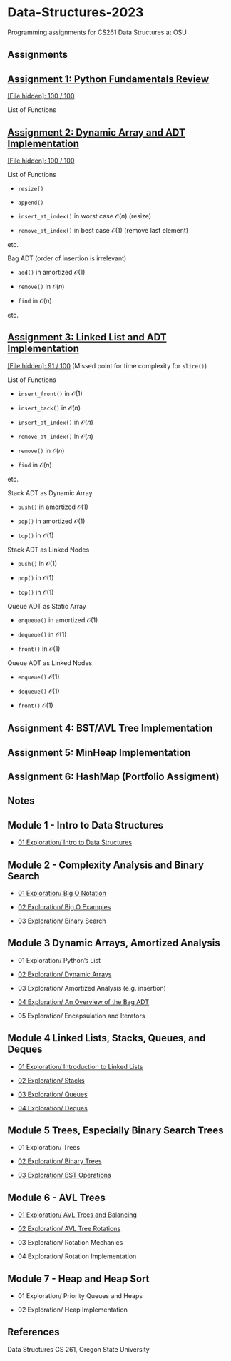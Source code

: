 # Data-Structures-2023
Programming assignments for CS261 Data Structures at OSU

## Assignments

## [Assignment 1: Python Fundamentals Review](https://github.com/franceslinyc/Data-Structures-2023/blob/main/toc/A1.pdf)

[\[File hidden\]: 100 / 100]()

List of Functions

## [Assignment 2: Dynamic Array and ADT Implementation](https://github.com/franceslinyc/Data-Structures-2023/blob/main/toc/A2.pdf) 

[\[File hidden\]: 100 / 100]()

List of Functions

- `resize()`

- `append()`

- `insert_at_index()` in worst case $\mathcal{O}(n)$ (resize)

- `remove_at_index()` in best case $\mathcal{O}(1)$ (remove last element)

etc.

Bag ADT (order of insertion is irrelevant)

- `add()` in amortized $\mathcal{O}(1)$

- `remove()` in $\mathcal{O}(n)$

- `find` in $\mathcal{O}(n)$

etc.

## [Assignment 3: Linked List and ADT Implementation](https://github.com/franceslinyc/Data-Structures-2023/blob/main/toc/A3.pdf)

[\[File hidden\]: 91 / 100]() (Missed point for time complexity for `slice()`)

List of Functions

- `insert_front()` in $\mathcal{O}(1)$

- `insert_back()` in $\mathcal{O}(n)$

- `insert_at_index()` in $\mathcal{O}(n)$

- `remove_at_index()` in $\mathcal{O}(n)$

- `remove()` in $\mathcal{O}(n)$

- `find` in $\mathcal{O}(n)$

etc. 

Stack ADT as Dynamic Array 

- `push()` in amortized $\mathcal{O}(1)$

- `pop()` in amortized $\mathcal{O}(1)$

- `top()` in $\mathcal{O}(1)$

Stack ADT as Linked Nodes

- `push()` in $\mathcal{O}(1)$

- `pop()` in $\mathcal{O}(1)$

- `top()` in $\mathcal{O}(1)$

Queue ADT as Static Array

- `enqueue()` in amortized $\mathcal{O}(1)$

- `dequeue()` in $\mathcal{O}(1)$

- `front()` in $\mathcal{O}(1)$

Queue ADT as Linked Nodes

- `enqueue()` $\mathcal{O}(1)$

- `dequeue()` $\mathcal{O}(1)$

- `front()` $\mathcal{O}(1)$

## Assignment 4: BST/AVL Tree Implementation



## Assignment 5: MinHeap Implementation

## Assignment 6: HashMap (Portfolio Assigment)




## Notes

## Module 1 - Intro to Data Structures

- [01 Exploration/ Intro to Data Structures](https://github.com/franceslinyc/Data-Structures-2023/tree/main/Module%201%20-%20Intro%20to%20Data%20Structures/01%20Exploration:%20Intro%20to%20Data%20Structures)

## Module 2 - Complexity Analysis and Binary Search

- [01 Exploration/ Big O Notation](https://github.com/franceslinyc/Data-Structures-2023/tree/main/Module%202%20-%20Complexity%20Analysis%20and%20Binary%20Search/01%20Exploration:%20Big%20O%20Notation)

- [02 Exploration/ Big O Examples](https://github.com/franceslinyc/Data-Structures-2023/tree/main/Module%202%20-%20Complexity%20Analysis%20and%20Binary%20Search/02%20Exploration:%20Big%20O%20Examples)

- [03 Exploration/ Binary Search](https://github.com/franceslinyc/Data-Structures-2023/tree/main/Module%202%20-%20Complexity%20Analysis%20and%20Binary%20Search/03%20Exploration:%20Binary%20Search)




## Module 3 Dynamic Arrays, Amortized Analysis

- 01 Exploration/ Python’s List

- [02 Exploration/ Dynamic Arrays](https://github.com/franceslinyc/Data-Structures-2023/tree/main/Module%203%20-%20Dynamic%20Arrays%2C%20Amortized%20Analysis/02%20Exploration%3A%20Dynamic%20Arrays)

- 03 Exploration/ Amortized Analysis (e.g. insertion)

- [04 Exploration/ An Overview of the Bag ADT](https://github.com/franceslinyc/Data-Structures-2023/tree/main/Module%203%20-%20Dynamic%20Arrays%2C%20Amortized%20Analysis/04%20Exploration%3A%20An%20Overview%20of%20the%20Bag%20ADT)

- 05 Exploration/ Encapsulation and Iterators




## Module 4 Linked Lists, Stacks, Queues, and Deques

- [01 Exploration/ Introduction to Linked Lists](https://github.com/franceslinyc/Data-Structures-2023/tree/main/Module%204%20-%20Linked%20Lists%2C%20Stacks%2C%20Queues%2C%20and%20Deques/01%20Exploration:%20Introduction%20to%20Linked%20Lists)

- [02 Exploration/ Stacks](https://github.com/franceslinyc/Data-Structures-2023/tree/main/Module%204%20-%20Linked%20Lists%2C%20Stacks%2C%20Queues%2C%20and%20Deques/02%20Exploration:%20Stacks)

- [03 Exploration/ Queues](https://github.com/franceslinyc/Data-Structures-2023/tree/main/Module%204%20-%20Linked%20Lists%2C%20Stacks%2C%20Queues%2C%20and%20Deques/03%20Exploration:%20Queues)


- [04 Exploration/ Deques](https://github.com/franceslinyc/Data-Structures-2023/tree/main/Module%204%20-%20Linked%20Lists%2C%20Stacks%2C%20Queues%2C%20and%20Deques/04%20Exploration:%20Deques)




## Module 5 Trees, Especially Binary Search Trees

- 01 Exploration/ Trees

- [02 Exploration/ Binary Trees](https://github.com/franceslinyc/Data-Structures-2023/tree/main/Module%205%20-%20Trees%2C%20Especially%20Binary%20Search%20Trees/02%20Exploration%3A%20Binary%20Trees)

- [03 Exploration/ BST Operations](https://github.com/franceslinyc/Data-Structures-2023/tree/main/Module%205%20-%20Trees%2C%20Especially%20Binary%20Search%20Trees/03%20Exploration%3A%20BST%20Operations) 




## Module 6 - AVL Trees

- [01 Exploration/ AVL Trees and Balancing](https://github.com/franceslinyc/Data-Structures-2023/tree/main/Module%206%20-%20AVL%20Trees/01%20Exploration%3A%20AVL%20Trees%20and%20Balancing)

- [02 Exploration/ AVL Tree Rotations](https://github.com/franceslinyc/Data-Structures-2023/tree/main/Module%206%20-%20AVL%20Trees/02%20Exploration%3A%20AVL%20Tree%20Rotations)

- 03 Exploration/ Rotation Mechanics

- 04 Exploration/ Rotation Implementation


## Module 7 - Heap and Heap Sort

- 01 Exploration/ Priority Queues and Heaps

- 02 Exploration/ Heap Implementation


## References 

Data Structures CS 261, Oregon State University 



